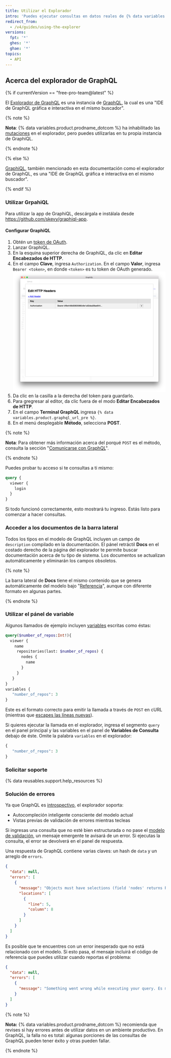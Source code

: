 ```yaml
---
title: Utilizar el Explorador
intro: 'Puedes ejecutar consultas en datos reales de {% data variables.product.prodname_dotcom %} utilizando el explorador de GraphQL, un ambiente de desarrollo integrado en tu buscador que incluye documentos, sintaxis resaltada y errores de validación.'
redirect_from:
  - /v4/guides/using-the-explorer
versions:
  fpt: '*'
  ghes: '*'
  ghae: '*'
topics:
  - API
---
```


## Acerca del explorador de GraphQL

{% if currentVersion == "free-pro-team@latest" %}

El [Explorador de GraphQL](/v4/explorer) es una instancia de [GraphQL](https://github.com/graphql/graphiql), la cual es una "IDE de GraphQL gráfica e interactiva en el mismo buscador".

{% note %}

**Nota**: {% data variables.product.prodname_dotcom %} ha inhabilitado las [mutaciones](/v4/mutation/) en el explorador, pero puedes utilizarlas en tu propia instancia de GraphiQL.

{% endnote %}

{% else %}

[GraphiQL](https://github.com/graphql/graphiql), también mencionado en esta documentación como el explorador de GraphQL, es una "IDE de GraphQL gráfica e interactiva en el mismo buscador".

{% endif %}

### Utilizar GrpahiQL

Para utilizar la app de GraphiQL, descárgala e instálala desde https://github.com/skevy/graphiql-app.

#### Configurar GraphiQL

1. Obtén un [token de OAuth](/v4/guides/forming-calls#authenticating-with-graphql).
1. Lanzar GraphiQL.
1. En la esquina superior derecha de GraphiQL, da clic en **Editar Encabezados de HTTP**.
1. En el campo **Clave**, ingresa `Authorization`. En el campo **Valor**, ingresa `Bearer <token>`, en donde `<token>` es tu token de OAuth generado. ![encabezados de graphiql](/assets/images/developer/graphiql-headers.png)
1. Da clic en la casilla a la derecha del token para guardarlo.
1. Para gregresar al editor, da clic fuera de el modo **Editar Encabezados de HTTP**.
1. En el campo **Terminal GraphQL** ingresa `{% data variables.product.graphql_url_pre %}`.
1. En el menú desplegable **Método**, selecciona **POST**.

{% note %}

**Nota**: Para obtener más información acerca del porqué `POST` es el método, consulta la sección "[Comunicarse con GraphQL](/v4/guides/forming-calls#communicating-with-graphql)".

{% endnote %}

Puedes probar tu acceso si te consultas a ti mismo:

```graphql
query {
  viewer {
    login
  }
}
```

Si todo funcionó correctamente, esto mostrará tu ingreso. Estás listo para comenzar a hacer consultas.

### Acceder a los documentos de la barra lateral

Todos los tipos en el modelo de GraphQL incluyen un campo de `description` compilado en la documentación. El pánel retráctil **Docs** en el costado derecho de la página del explorador te permite buscar documentación acerca de tu tipo de sistema. Los documentos se actualizan automáticamente y eliminarán los campos obsoletos.

{% note %}

La barra lateral de **Docs** tiene el mismo contenido que se genera automáticamente del modelo bajo "[Referencia](/v4/)", aunque con diferente formato en algunas partes.

{% endnote %}

### Utilizar el pánel de variable

Algunos llamados de ejemplo incluyen [variables](/v4/guides/forming-calls#working-with-variables) escritas como éstas:

```graphql
query($number_of_repos:Int!){
  viewer {
    name
     repositories(last: $number_of_repos) {
       nodes {
         name
       }
     }
   }
}
variables {
   "number_of_repos": 3
}
```

Este es el formato correcto para emitir la llamada a través de `POST` en cURL (mientras que [escapes las líneas nuevas](/v4/guides/forming-calls#communicating-with-graphql)).

Si quieres ejecutar la llamada en el explorador, ingresa el segmento `query` en el panel principal y las variables en el panel de **Variables de Consulta** debajo de éste. Omite la palabra `variables` en el explorador:

```graphql
{
   "number_of_repos": 3
}
```

### Solicitar soporte

{% data reusables.support.help_resources %}

### Solución de errores

Ya que GraphQL es [introspectivo](/v4/guides/intro-to-graphql#discovering-the-graphql-api), el explorador soporta:

* Autocompleción inteligente consciente del modelo actual
* Vistas previas de validación de errores mientras tecleas

Si ingresas una consulta que no esté bien estructurada o no pase el [modelo de validación](/v4/guides/intro-to-graphql#schema), un mensaje emergente te avisará de un error. Si ejecutas la consulta, el error se devolverá en el panel de respuesta.

Una respuesta de GraphQL contiene varias claves: un hash de `data` y un arreglo de `errors`.

```json
{
  "data": null,
  "errors": [
    {
      "message": "Objects must have selections (field 'nodes' returns Repository but has no selections)",
      "locations": [
        {
          "line": 5,
          "column": 8
        }
      ]
    }
  ]
}
```

Es posible que te encuentres con un error inesperado que no está relacionado con el modelo. Si esto pasa, el mensaje incluirá el código de referencia que puedes utilizar cuando reportas el problema:

```json
{
  "data": null,
  "errors": [
    {
      "message": "Something went wrong while executing your query. Es muy probable que esto sea un error de GitHub. Please include \"7571:3FF6:552G94B:69F45B7:5913BBEQ\" when reporting this issue."
    }
  ]
}
```

{% note %}

**Nota:** {% data variables.product.prodname_dotcom %} recomienda que revises si hay errores antes de utilizar datos en un ambiente productivo. En GraphQL, la falla no es total: algunas porciones de las consultas de GraphQL pueden tener éxito y otras pueden fallar.

{% endnote %}
